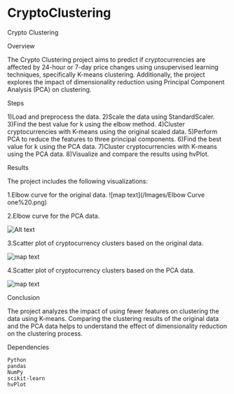 # CryptoClustering

Crypto Clustering

Overview

The Crypto Clustering project aims to predict if cryptocurrencies are affected by 24-hour or 7-day price changes using unsupervised learning techniques, specifically K-means clustering. Additionally, the project explores the impact of dimensionality reduction using Principal Component Analysis (PCA) on clustering.

Steps

1)Load and preprocess the data.
2)Scale the data using StandardScaler.
3)Find the best value for k using the elbow method.
4)Cluster cryptocurrencies with K-means using the original scaled data.
5)Perform PCA to reduce the features to three principal components.
6)Find the best value for k using the PCA data.
7)Cluster cryptocurrencies with K-means using the PCA data.
8)Visualize and compare the results using hvPlot.

Results

The project includes the following visualizations:

1.Elbow curve for the original data.
![map text](/Images/Elbow Curve one%20.png)

2.Elbow curve for the PCA data.


![Alt text](relative%20path/to/img.png?raw=true "ElbowCurveTwo")

3.Scatter plot of cryptocurrency clusters based on the original data.

![map text](/Images/ElbowCurve_3%20.png)

4.Scatter plot of cryptocurrency clusters based on the PCA data.

![map text](/Images/ElbowCurve_4%20.png)

Conclusion

The project analyzes the impact of using fewer features on clustering the data using K-means. Comparing the clustering results of the original data and the PCA data helps to understand the effect of dimensionality reduction on the clustering process.

Dependencies

    Python
    pandas
    NumPy
    scikit-learn
    hvPlot
